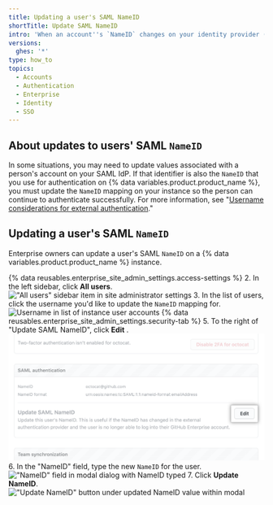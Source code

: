```yaml
---
title: Updating a user's SAML NameID
shortTitle: Update SAML NameID
intro: 'When an account''s `NameID` changes on your identity provider (IdP) and the person can no longer {% ifversion ghes or ghae %}sign into {% data variables.product.product_location %}{% elsif ghec %}authenticate to access your enterprise''s resources{% endif %}, you must {% ifversion ghec %}either contact {% data variables.product.company_short %} Support or revoke the person''s linked identity{% elsif ghes %}update the `NameID` mapping on {% data variables.product.product_location %}{% elsif ghae %}contact {% data variables.product.company_short %} Support{% endif %}.'
versions:
  ghes: '*'
type: how_to
topics:
  - Accounts
  - Authentication
  - Enterprise
  - Identity
  - SSO
---
```


## About updates to users' SAML `NameID`

In some situations, you may need to update values associated with a person's account on your SAML IdP. If that identifier is also the `NameID` that you use for authentication on {% data variables.product.product_name %}, you must update the `NameID` mapping on your instance so the person can continue to authenticate successfully. For more information, see "[Username considerations for external authentication](/admin/identity-and-access-management/managing-iam-for-your-enterprise/username-considerations-for-external-authentication)."

## Updating a user's SAML `NameID`

Enterprise owners can update a user's SAML `NameID` on a {% data variables.product.product_name %} instance.

{% data reusables.enterprise_site_admin_settings.access-settings %}
2. In the left sidebar, click **All users**.
  !["All users" sidebar item in site administrator settings](/assets/images/enterprise/site-admin-settings/all-users.png)
3. In the list of users, click the username you'd like to update the `NameID` mapping for.
  ![Username in list of instance user accounts](/assets/images/enterprise/site-admin-settings/all-users-click-username.png)
{% data reusables.enterprise_site_admin_settings.security-tab %}
5. To the right of "Update SAML NameID", click **Edit** .
  !["Edit" button under "SAML authentication" and to the right of "Update SAML NameID"](/assets/images/enterprise/site-admin-settings/update-saml-nameid-edit.png)
6. In the "NameID" field, type the new `NameID` for the user.
  !["NameID" field in modal dialog with NameID typed](/assets/images/enterprise/site-admin-settings/update-saml-nameid-field-in-modal.png)
7. Click **Update NameID**.
  !["Update NameID" button under updated NameID value within modal](/assets/images/enterprise/site-admin-settings/update-saml-nameid-update.png)
